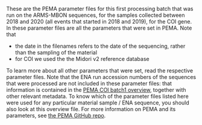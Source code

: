 These are the PEMA parameter files for this first processing batch that was run on the ARMS-MBON sequences, for the samples collected between 2018 and 2020 (all events that started in 2018 and 2019), for the COI gene. 
In these parameter files are all the parameters that were set in PEMA. Note that 
* the date in the filenames refers to the date of the sequencing, rather than the sampling of the material
* for COI we used the the Midori v2 reference database

To learn more about all other parameters that were set, read the respective parameter files.
Note that the ENA run accession numbers of the sequences that were processed are not included in these parameter files: that information is contained in the
[PEMA COI batch1 overview](https://github.com/arms-mbon/analysis_release_001/blob/main/pema_overview_COI_batch1.xlsx), together with other relevant metadata. To know which of the parameter files listed here were used for any particular material sample / ENA sequence, you should also look at this overview file. 
For more information on PEMA and its parameters, see [the PEMA GitHub repo](https://github.com/hariszaf/pema).
